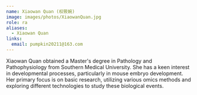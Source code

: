 ```yaml
---
name: Xiaowan Quan (权筱婉)
image: images/photos/XiaowanQuan.jpg
role: ra
aliases:
  - Xiaowan Quan
links:
  email: pumpkin20211@163.com 
---
```


Xiaowan Quan obtained a Master's degree in Pathology and Pathophysiology from Southern Medical University.
She has a keen interest in developmental processes, particularly in mouse embryo development.
Her primary focus is on basic research, utilizing various omics methods and exploring different technologies to study these biological events.